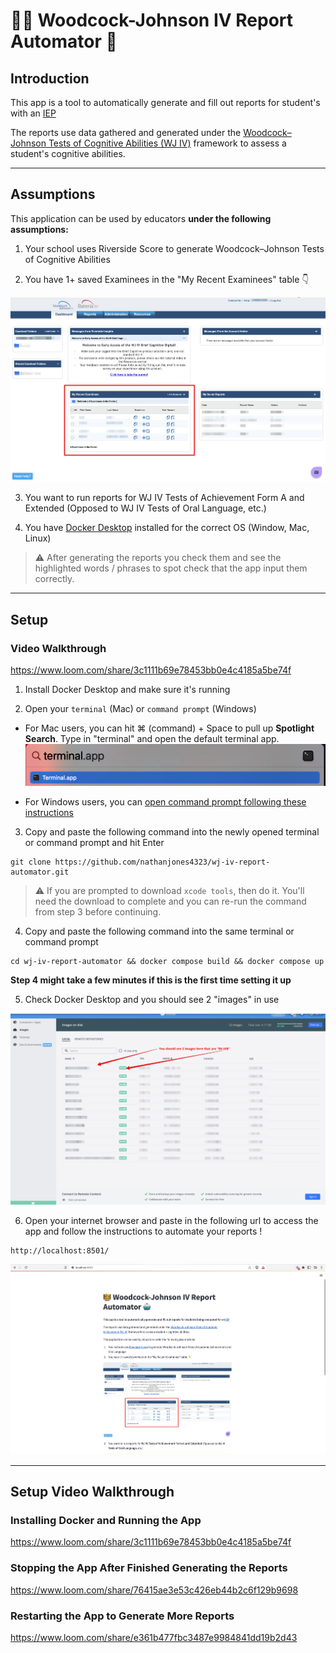# 👩‍🏫 Woodcock-Johnson IV Report Automator 🤖

## Introduction

This app is a tool to automatically generate and fill out reports for student's with an [IEP](https://en.wikipedia.org/wiki/Individualized_Education_Program)

The reports use data gathered and generated under the [Woodcock–Johnson Tests of Cognitive Abilities (WJ IV)](https://riversideinsights.com/woodcock_johnson_iv) framework to assess a student's cognitive abilities.

---
## Assumptions

This application can be used by educators **under the following assumptions:**

1. Your school uses Riverside Score to generate Woodcock–Johnson Tests of Cognitive Abilities

2. You have 1+ saved Examinees in the "My Recent Examinees" table 👇

![My Recent Examinees](app/readme_images/woodcock_johnson_dashboard.png?raw=true "My Recent Examinees")

3. You want to run reports for WJ IV Tests of Achievement Form A and Extended (Opposed to WJ IV Tests of Oral Language, etc.)

4. You have [Docker Desktop](https://www.docker.com/products/docker-desktop/) installed for the correct OS (Window, Mac, Linux)

> :warning: After generating the reports you check them and see the highlighted words / phrases to spot check that the app input them correctly.

---
## Setup
### Video Walkthrough
https://www.loom.com/share/3c1111b69e78453bb0e4c4185a5be74f

1. Install Docker Desktop and make sure it's running

2. Open your `terminal` (Mac) or `command prompt` (Windows)

* For Mac users, you can hit ⌘ (command) + Space to pull up **Spotlight Search**. Type in "terminal" and open the default terminal app.
![Spotlight Search](app/readme_images/spotlight_search.png?raw=true "Spotlight Search")

* For Windows users, you can [open command prompt following these instructions](https://www.wikihow.com/Open-Terminal-in-Windows)

3. Copy and paste the following command into the newly opened terminal or command prompt and hit Enter

```
git clone https://github.com/nathanjones4323/wj-iv-report-automator.git
```
> :warning: If you are prompted to download `xcode tools`, then do it. You'll need the download to complete and you can re-run the command from step 3 before continuing.

4. Copy and paste the following command into the same terminal or command prompt

```
cd wj-iv-report-automator && docker compose build && docker compose up
```

**Step 4 might take a few minutes if this is the first time setting it up**

5. Check Docker Desktop and you should see 2 "images" in use

![Docker Desktop Image Confirmation](app/readme_images/docker_confirm.png?raw=true "Docker Desktop Image Confirmation")

6. Open your internet browser and paste in the following url to access the app and follow the instructions to automate your reports !
```
http://localhost:8501/
```
![Streamlit App](app/readme_images/streamlit-app.png?raw=true "Streamlit App")

---
## Setup Video Walkthrough

### Installing Docker and Running the App 

https://www.loom.com/share/3c1111b69e78453bb0e4c4185a5be74f

### Stopping the App After Finished Generating the Reports 

https://www.loom.com/share/76415ae3e53c426eb44b2c6f129b9698

### Restarting the App to Generate More Reports 

https://www.loom.com/share/e361b477fbc3487e9984841dd19b2d43